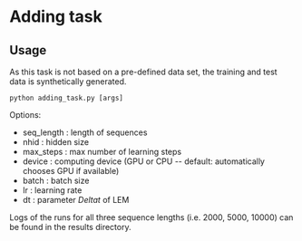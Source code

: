 # Adding task
## Usage
As this task is not based on a pre-defined data set, 
the training and test data is synthetically generated.

```
python adding_task.py [args]
```

Options:
- seq_length : length of sequences
- nhid : hidden size
- max_steps : max number of learning steps
- device : computing device (GPU or CPU -- default: automatically chooses GPU if available)
- batch : batch size
- lr : learning rate
- dt : parameter $Delta t$ of LEM

Logs of the runs for all three sequence lengths (i.e. 2000, 5000, 10000) can 
be found in the results directory.